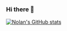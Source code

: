 ### Hi there 👋

[![Nolan's GitHub stats](https://github-readme-stats.vercel.app/api?username=n0land0)](https://github.com/n0land0/github-readme-stats)


<!--
**n0land0/n0land0** is a ✨ _special_ ✨ repository because its `README.md` (this file) appears on your GitHub profile.

Here are some ideas to get you started:

- 🔭 I’m currently working on ...
- 🌱 I’m currently learning ...
- 👯 I’m looking to collaborate on ...
- 🤔 I’m looking for help with ...
- 💬 Ask me about ...
- 📫 How to reach me: ...
- 😄 Pronouns: ...
- ⚡ Fun fact: ...
-->
